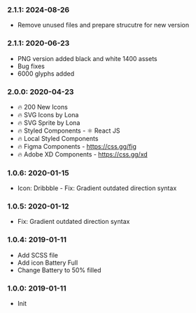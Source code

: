 ### 2.1.1: 2024-08-26

- Remove unused files and prepare strucutre for new version

### 2.1.1: 2020-06-23

- PNG version added black and white 1400 assets
- Bug fixes
- 6000 glyphs added

### 2.0.0: 2020-04-23

- 🔥 200 New Icons
- 🔥 SVG Icons by Lona
- 🔥 SVG Sprite by Lona
- 🔥 Styled Components - ⚛️ React JS
- 🔥 Local Styled Components
- 🔥 Figma Components - https://css.gg/fig
- 🔥 Adobe XD Components - https://css.gg/xd

### 1.0.6: 2020-01-15

- Icon: Dribbble - Fix: Gradient outdated direction syntax

### 1.0.5: 2020-01-12

- Fix: Gradient outdated direction syntax

### 1.0.4: 2019-01-11

- Add SCSS file
- Add icon Battery Full
- Change Battery to 50% filled

### 1.0.0: 2019-01-11

- Init
